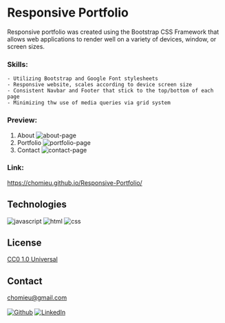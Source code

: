 # Responsive Portfolio

Responsive portfolio was created using the Bootstrap CSS Framework that allows web applications to render well on a variety of devices, window, or screen sizes.

### Skills:
```
- Utilizing Bootstrap and Google Font stylesheets
- Responsive website, scales according to device screen size
- Consistent Navbar and Footer that stick to the top/bottom of each page
- Minimizing thw use of media queries via grid system
```

### Preview:
1. About <img alt="about-page" src="https://i.imgur.com/NuPdDTQ.png">
2. Portfolio <img alt="portfolio-page" src="https://i.imgur.com/6Dz203W.png">
3. Contact <img alt="contact-page" src="https://i.imgur.com/mp00SEo.png">

### Link:
<https://chomieu.github.io/Responsive-Portfolio/>

## Technologies
![javascript](https://img.shields.io/badge/javascript-67.6%25-yellow)
![html](https://img.shields.io/badge/html-17.6%25-blue)
![css](https://img.shields.io/badge/css-14.8%25-red)

## License
[CC0 1.0 Universal](https://creativecommons.org/publicdomain/zero/1.0/)

## Contact
<chomieu@gmail.com> <br><br>
[![Github](https://i.imgur.com/1c0aVK2.png)](https://github.com/chomieu)
[![LinkedIn](https://i.imgur.com/mtOoqnh.png)](https://www.linkedin.com/in/chomieu/)
